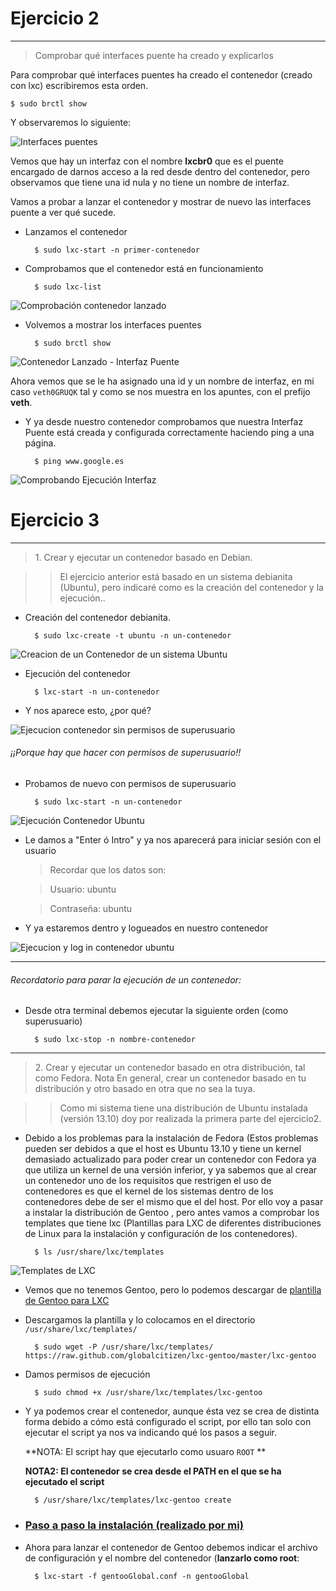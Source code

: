 # Ejercicio 2
-------------

> Comprobar qué interfaces puente ha creado y explicarlos

Para comprobar qué interfaces puentes ha creado el contenedor (creado con lxc) escribiremos esta orden.

    $ sudo brctl show

Y observaremos lo siguiente:

![Interfaces puentes](https://raw.github.com/oskyar/InfraestructuraVirtual/master/Tema3/img/Ejercicio2-InterfacesPuentes.png)

Vemos que hay un interfaz con el nombre **lxcbr0** que es el puente encargado de darnos acceso a la red desde dentro del contenedor, pero observamos que tiene una id nula y no tiene un nombre de interfaz. 

Vamos a probar a lanzar el contenedor y mostrar de nuevo las interfaces puente a ver qué sucede.

* Lanzamos el contenedor
		
		$ sudo lxc-start -n primer-contenedor

* Comprobamos que el contenedor está en funcionamiento

		$ sudo lxc-list

![Comprobación contenedor lanzado](https://raw.github.com/oskyar/InfraestructuraVirtual/master/Tema3/img/Ejercicio2-ComprobacionContenedorLanzado.png)


* Volvemos a mostrar los interfaces puentes

		$ sudo brctl show

![Contenedor Lanzado - Interfaz Puente](https://raw.github.com/oskyar/InfraestructuraVirtual/master/Tema3/img/Ejercicio2-ContenedorEjecutado-InterfazPuente.png)

Ahora vemos que se le ha asignado una id y un nombre de interfaz, en mi caso `veth0GRUQK` tal y como se nos muestra en los apuntes, con el prefijo **veth**.


* Y ya desde nuestro contenedor comprobamos que nuestra Interfaz Puente está creada y configurada correctamente haciendo ping a una página.

		$ ping www.google.es

![Comprobando Ejecución Interfaz](https://raw.github.com/oskyar/InfraestructuraVirtual/master/Tema3/img/Ejercicio2-ComprobandoEjecucionInterfaz.png)


# Ejercicio 3
-------------
> 1\. Crear y ejecutar un contenedor basado en Debian.

> > El ejercicio anterior está basado en un sistema debianita (Ubuntu), pero indicaré como es la creación del contenedor y la ejecución..

* Creación del contenedor debianita.

		$ sudo lxc-create -t ubuntu -n un-contenedor

![Creacion de un Contenedor de un sistema Ubuntu](https://raw.github.com/oskyar/InfraestructuraVirtual/master/Tema3/img/Ejercicio3-CreandoContenedorUbuntu.png)

* Ejecución del contenedor

		$ lxc-start -n un-contenedor

* Y nos aparece esto, ¿por qué?

![Ejecucion contenedor sin permisos de superusuario](https://raw.github.com/oskyar/InfraestructuraVirtual/master/Tema3/img/Ejercicio3-ErrorEjecucionContenedorUbuntu.png)

###### ¡¡Porque hay que hacer con permisos de superusuario!!


* Probamos de nuevo con permisos de superusuario

		$ sudo lxc-start -n un-contenedor

![Ejecución Contenedor Ubuntu](https://raw.github.com/oskyar/InfraestructuraVirtual/master/Tema3/img/Ejercicio3-EjecucionContenedorUbuntu.png)

* Le damos a "Enter ó Intro" y ya nos aparecerá para iniciar sesión con el usuario

	> Recordar que los datos son:

	> Usuario: ubuntu

	> Contraseña: ubuntu

* Y ya estaremos dentro y logueados en nuestro contenedor

![Ejecucion y log in contenedor ubuntu](https://raw.github.com/oskyar/InfraestructuraVirtual/master/Tema3/img/Ejercicio3-EjecucionYLoginContenedorUbuntu.png)

----------------------------------
###### Recordatorio para parar la ejecución de un contenedor:

* Desde otra terminal debemos ejecutar la siguiente orden (como superusuario)

		$ sudo lxc-stop -n nombre-contenedor
----------------------------------


> 2\. Crear y ejecutar un contenedor basado en otra distribución, tal como Fedora. Nota En general, crear un contenedor basado en tu distribución y otro basado en otra que no sea la tuya.

> > Como mi sistema tiene una distribución de Ubuntu instalada (versión 13.10) doy por realizada la primera parte del ejercicio2.

* Debido a los problemas para la instalación de Fedora (Estos problemas pueden ser debidos a que el host es Ubuntu 13.10 y tiene un kernel demasiado actualizado para poder crear un contenedor con Fedora ya que utiliza un kernel de una versión inferior, y ya sabemos que al crear un contenedor uno de los requisitos que restrigen el uso de contenedores es que el kernel de los sistemas dentro de los contenedores debe de ser el mismo que el del host. Por ello voy a pasar a instalar la distribución de Gentoo , pero antes vamos a comprobar los templates que tiene lxc (Plantillas para LXC de diferentes distribuciones de Linux para la instalación y configuración de los contenedores).

		$ ls /usr/share/lxc/templates

![Templates de LXC](https://raw.github.com/oskyar/InfraestructuraVirtual/master/Tema3/img/Ejercicio3b-TemplatesLxc.png)

* Vemos que no tenemos Gentoo, pero lo podemos descargar de [plantilla de Gentoo para LXC](https://raw.github.com/globalcitizen/lxc-gentoo/master/lxc-gentoo)

* Descargamos la plantilla y lo colocamos en el directorio `/usr/share/lxc/templates/`

	    $ sudo wget -P /usr/share/lxc/templates/ https://raw.github.com/globalcitizen/lxc-gentoo/master/lxc-gentoo

* Damos permisos de ejecución

	    $ sudo chmod +x /usr/share/lxc/templates/lxc-gentoo

* Y ya podemos crear el contenedor, aunque ésta vez se crea de distinta forma debido a cómo está configurado el script, por ello tan solo con ejecutar el script ya nos va indicando qué los pasos a seguir.

	**NOTA: El script hay que ejecutarlo como usuaro `ROOT` **

	**NOTA2: El contenedor se crea desde el PATH en el que se ha ejecutado el script**

	    $ /usr/share/lxc/templates/lxc-gentoo create


* ### [Paso a paso la instalación (realizado por mi)](/Tema3/Instalacion-Gentoo.md)

* Ahora para lanzar el contenedor de Gentoo debemos indicar el archivo de configuración y el nombre del contenedor (**lanzarlo como root**:

		$ lxc-start -f gentooGlobal.conf -n gentooGlobal
